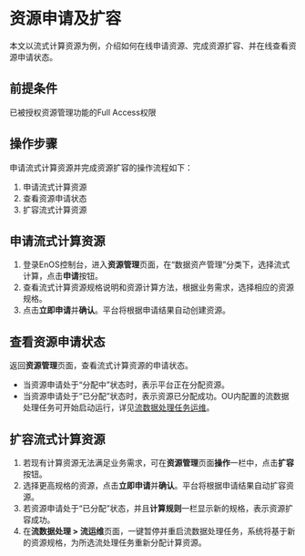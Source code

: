 # 资源申请及扩容

本文以流式计算资源为例，介绍如何在线申请资源、完成资源扩容、并在线查看资源申请状态。

## 前提条件

已被授权资源管理功能的Full Access权限

## 操作步骤
申请流式计算资源并完成资源扩容的操作流程如下：
1. 申请流式计算资源
2. 查看资源申请状态
3. 扩容流式计算资源

## 申请流式计算资源
1. 登录EnOS控制台，进入**资源管理**页面，在“数据资产管理”分类下，选择流式计算，点击**申请**按钮。
2. 查看流式计算资源规格说明和资源计算方法，根据业务需求，选择相应的资源规格。
3. 点击**立即申请**并**确认**。平台将根据申请结果自动创建资源。

## 查看资源申请状态
返回**资源管理**页面，查看流式计算资源的申请状态。

- 当资源申请处于“分配中”状态时，表示平台正在分配资源。
- 当资源申请处于“已分配”状态时，表示资源已分配成功。OU内配置的流数据处理任务可开始启动运行，详见[流数据处理任务运维](/docs/data-asset/zh_CN/latest/howto/stream/monitoring_job.html)。

## 扩容流式计算资源
1. 若现有计算资源无法满足业务需求，可在**资源管理**页面**操作**一栏中，点击**扩容**按钮。
2. 选择更高规格的资源，点击**立即申请**并**确认**。平台将根据申请结果自动扩容资源。
3. 若资源申请处于“已分配”状态，并且**计算规则**一栏显示新的规格，表示资源扩容成功。
4. 在**流数据处理 > 流运维**页面，一键暂停并重启流数据处理任务，系统将基于新的资源规格，为所选流处理任务重新分配计算资源。